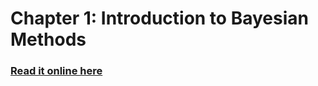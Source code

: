 Chapter 1: Introduction to Bayesian Methods
===========

### [Read it online here](http://nbviewer.ipython.org/urls/raw.github.com/Fifthist/Probabilistic-Programming-and-Bayesian-Methods-for-Hackers/master/Chapter1_Introduction/Ch1_Introduction_Gen.ipynb)
